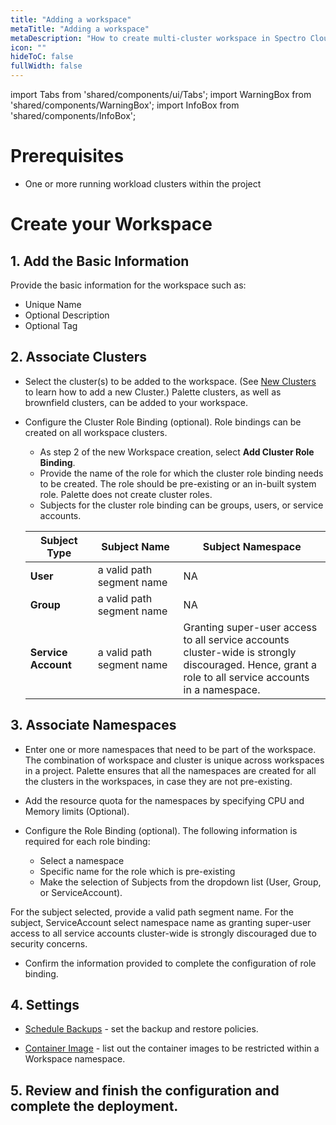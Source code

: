 ```yaml
---
title: "Adding a workspace"
metaTitle: "Adding a workspace"
metaDescription: "How to create multi-cluster workspace in Spectro Cloud"
icon: ""
hideToC: false
fullWidth: false
---
```


import Tabs from 'shared/components/ui/Tabs';
import WarningBox from 'shared/components/WarningBox';
import InfoBox from 'shared/components/InfoBox';


# Prerequisites

* One or more running workload clusters within the project

# Create your Workspace

## 1. Add the Basic Information
Provide the basic information for the workspace such as:

* Unique Name
* Optional Description
* Optional Tag

## 2. Associate Clusters

  * Select the cluster(s) to be added to the workspace. (See [ New Clusters](/clusters/new-clusters) to learn how to add a new Cluster.) Palette clusters, as well as brownfield clusters, can be added to your workspace.


  * Configure the Cluster Role Binding (optional). Role bindings can be created on all workspace clusters.
    - As step 2 of the new Workspace creation, select **Add Cluster Role Binding**.
    - Provide the name of the role for which the cluster role binding needs to be created. The role should be pre-existing or an in-built system role. Palette does not create cluster roles.  
    - Subjects for the cluster role binding can be groups, users, or service accounts.

    | **Subject Type** | **Subject Name**              | **Subject Namespace**                                                                                                                                |
    | ---------------- | ------------------------- | ------------------------------------------------------------------------------------------------------------------------------------------ |
    | **User**         | a valid path segment name | NA                                                                                                                                         |
    | **Group**            | a valid path segment name | NA                                                                                                                                         |
    | **Service Account**  | a valid path segment name | Granting super-user access to all service accounts <br /> cluster-wide is strongly discouraged. Hence, grant a <br /> role to all service accounts in a namespace. |

  
## 3. Associate Namespaces
  
* Enter one or more namespaces that need to be part of the workspace. The combination of workspace and cluster is unique across workspaces in a project.   Palette ensures that all the namespaces are created for all the clusters in the workspaces, in case they are not pre-existing.


* Add the resource quota for the namespaces by specifying CPU and Memory limits (Optional).


* Configure the Role Binding (optional). The following information is required for each role binding:
   * Select a namespace
   * Specific name for the role which is pre-existing
   * Make the selection of Subjects from the dropdown list (User, Group, or ServiceAccount).
  
For the subject selected, provide a valid path segment name. For the subject, ServiceAccount select namespace name as granting super-user access to all service accounts cluster-wide is strongly discouraged due to security concerns.

  
   * Confirm the information provided to complete the configuration of role binding.
  
## 4. Settings


* [Schedule Backups](/clusters/cluster-management/backup-restore#createaworkspacebackup) - set the backup and restore policies.
    
* [Container Image](/workspace/workload-features#restrictedcontainerimages) - list out the container images to be restricted within a Workspace namespace.

## 5. Review and finish the configuration and complete the deployment.


